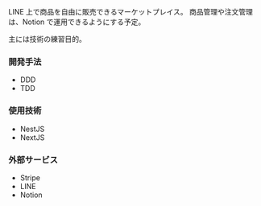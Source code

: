 LINE 上で商品を自由に販売できるマーケットプレイス。
商品管理や注文管理は、Notion で運用できるようにする予定。

主には技術の練習目的。

### 開発手法

- DDD
- TDD

### 使用技術

- NestJS
- NextJS

### 外部サービス

- Stripe
- LINE
- Notion
